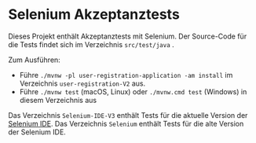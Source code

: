 Selenium Akzeptanztests
================

Dieses Projekt enthält Akzeptanztests mit Selenium. Der Source-Code
für die Tests findet sich im Verzeichnis `src/test/java` .

Zum Ausführen:

- Führe `./mvnw -pl user-registration-application -am install` im
  Verzeichnis `user-registration-V2` aus.
- Führe `./mvnw test` (macOS, Linux) oder `./mvnw.cmd test` (Windows) in diesem Verzeichnis aus


Das Verzeichnis `Selenium-IDE-V3` enthält Tests für die aktuelle Version
der [Selenium IDE](https://www.seleniumhq.org/projects/ide/). Das
Verzeichnis `Selenium` enthält Tests für die alte Version der Selenium IDE.
